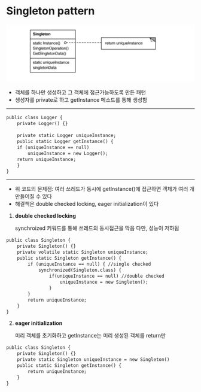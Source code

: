 # Singleton pattern

 ![singleton](./singleton_pattern.png)
 

- 객체를 하나만 생성하고 그 객체에 접근가능하도록 만든 패턴
- 생성자를 private로 하고 getInstance 메소드를 통해 생성함

---

```
public class Logger {
    private Logger() {}
    
    private static Logger uniqueInstance;
    public static Logger getInstance() {
    if (uniqueInstance == null)
        uniqueInstance = new Logger();
    return uniqueInstance;
    }
}
```

--- 
 - 위 코드의 문제점: 여러 쓰레드가 동시에 getInstance()에 접근하면 객체가 여러 개 만들어질 수 있다
 - 해결책은 double checked locking, eager initialization이 있다




1. **double checked locking**

    synchroized 키워드를 통해 쓰레드의 동시접근을 막음
    다만, 성능이 저하됨
```
public class Singleton {
    private Singleton() {}
    private volatile static Singleton uniqueInstance;
    public static Singleton getInstance() {
        if (uniqueInstance == null) { //single checked
            synchronized(Singleton.class) {
                if(uniqueInstance == null) //double checked
                    uniqueInstance = new Singleton();
                }
        }
        return uniqueInstance;
    }
}
```

2. **eager initialization**

     미리 객체를 초기화하고 getInstance는 미리 생성된 객체를 return만 
```
public class Singleton {
    private Singleton() {}
    private static Singleton uniqueInstance = new Singleton()
    public static Singleton getInstance() {
        return uniqueInstance;
    }
}
```
